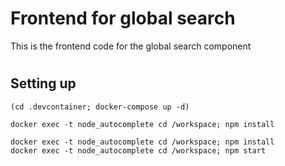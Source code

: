 # Frontend for global search

This is the frontend code for the global search component

#

## Setting up

```
(cd .devcontainer; docker-compose up -d)

docker exec -t node_autocomplete cd /workspace; npm install

docker exec -t node_autocomplete cd /workspace; npm install
docker exec -t node_autocomplete cd /workspace; npm start

```